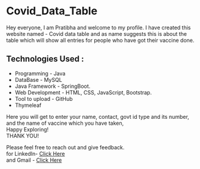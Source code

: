 # Covid_Data_Table

Hey everyone, I am Pratibha and welcome to my profile.
I have created this website named - Covid data table and as name suggests this is about the table which will show all entries for people who have got their vaccine done.  <br>

## Technologies Used : 
- Programming - Java
- DataBase - MySQL
- Java Framework - SpringBoot.
- Web Development - HTML, CSS, JavaScript, Bootstrap.
-  Tool to upload - GitHub
-  Thymeleaf


Here you will get to enter your name, contact, govt id type and its number, and the name of vaccine which you have taken,
 <br>
   Happy Exploring! <br>
   THANK YOU!
   
   
   Please feel free to reach out and give feedback. <br>
   for LinkedIn- [Click Here](linkedin.com/in/pratibha-yadav-416b391b4) <br>
   and Gmail - [Click Here](pratibhayadav01099.py@gmail.com)

